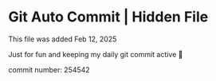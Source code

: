 # Git Auto Commit | Hidden File

This file was added Feb 12, 2025

Just for fun and keeping my daily git commit active 🤪

commit number: 254542
